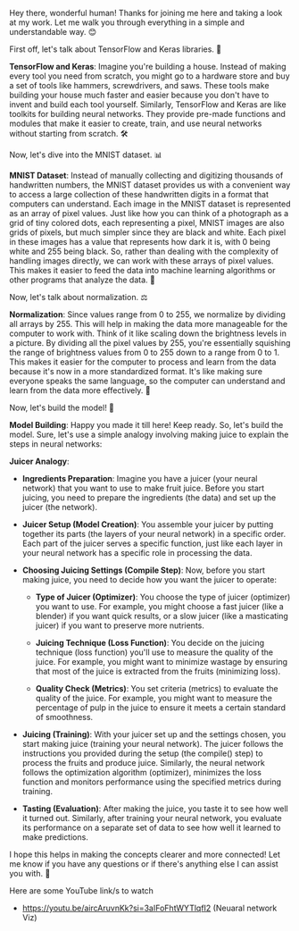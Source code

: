 Hey there, wonderful human! Thanks for joining me here and taking a look at my work. Let me walk you through everything in a simple and understandable way. 😊

First off, let's talk about TensorFlow and Keras libraries. 📘

**TensorFlow and Keras**: Imagine you're building a house. Instead of making every tool you need from scratch, you might go to a hardware store and buy a set of tools like hammers, screwdrivers, and saws. These tools make building your house much faster and easier because you don't have to invent and build each tool yourself. Similarly, TensorFlow and Keras are like toolkits for building neural networks. They provide pre-made functions and modules that make it easier to create, train, and use neural networks without starting from scratch. 🛠️

Now, let's dive into the MNIST dataset. 📊

**MNIST Dataset**: Instead of manually collecting and digitizing thousands of handwritten numbers, the MNIST dataset provides us with a convenient way to access a large collection of these handwritten digits in a format that computers can understand. Each image in the MNIST dataset is represented as an array of pixel values. Just like how you can think of a photograph as a grid of tiny colored dots, each representing a pixel, MNIST images are also grids of pixels, but much simpler since they are black and white. Each pixel in these images has a value that represents how dark it is, with 0 being white and 255 being black. So, rather than dealing with the complexity of handling images directly, we can work with these arrays of pixel values. This makes it easier to feed the data into machine learning algorithms or other programs that analyze the data. 📸

Now, let's talk about normalization. ⚖️

**Normalization**: Since values range from 0 to 255, we normalize by dividing all arrays by 255. This will help in making the data more manageable for the computer to work with. Think of it like scaling down the brightness levels in a picture. By dividing all the pixel values by 255, you're essentially squishing the range of brightness values from 0 to 255 down to a range from 0 to 1. This makes it easier for the computer to process and learn from the data because it's now in a more standardized format. It's like making sure everyone speaks the same language, so the computer can understand and learn from the data more effectively. 📐

Now, let's build the model! 🧠

**Model Building**: Happy you made it till here! Keep ready. So, let's build the model. Sure, let's use a simple analogy involving making juice to explain the steps in neural networks:

**Juicer Analogy**:

- **Ingredients Preparation**: Imagine you have a juicer (your neural network) that you want to use to make fruit juice. Before you start juicing, you need to prepare the ingredients (the data) and set up the juicer (the network).
  
- **Juicer Setup (Model Creation)**: You assemble your juicer by putting together its parts (the layers of your neural network) in a specific order. Each part of the juicer serves a specific function, just like each layer in your neural network has a specific role in processing the data.
  
- **Choosing Juicing Settings (Compile Step)**: Now, before you start making juice, you need to decide how you want the juicer to operate:

    - **Type of Juicer (Optimizer)**: You choose the type of juicer (optimizer) you want to use. For example, you might choose a fast juicer (like a blender) if you want quick results, or a slow juicer (like a masticating juicer) if you want to preserve more nutrients.
    
    - **Juicing Technique (Loss Function)**: You decide on the juicing technique (loss function) you'll use to measure the quality of the juice. For example, you might want to minimize wastage by ensuring that most of the juice is extracted from the fruits (minimizing loss).
    
    - **Quality Check (Metrics)**: You set criteria (metrics) to evaluate the quality of the juice. For example, you might want to measure the percentage of pulp in the juice to ensure it meets a certain standard of smoothness.
    
- **Juicing (Training)**: With your juicer set up and the settings chosen, you start making juice (training your neural network). The juicer follows the instructions you provided during the setup (the compile() step) to process the fruits and produce juice. Similarly, the neural network follows the optimization algorithm (optimizer), minimizes the loss function and monitors performance using the specified metrics during training.
  
- **Tasting (Evaluation)**: After making the juice, you taste it to see how well it turned out. Similarly, after training your neural network, you evaluate its performance on a separate set of data to see how well it learned to make predictions.

I hope this helps in making the concepts clearer and more connected! Let me know if you have any questions or if there's anything else I can assist you with. 🚀


Here are some YouTube link/s to watch 

- https://youtu.be/aircAruvnKk?si=3aIFoFhtWYTlqfI2 (Neuaral network Viz)

